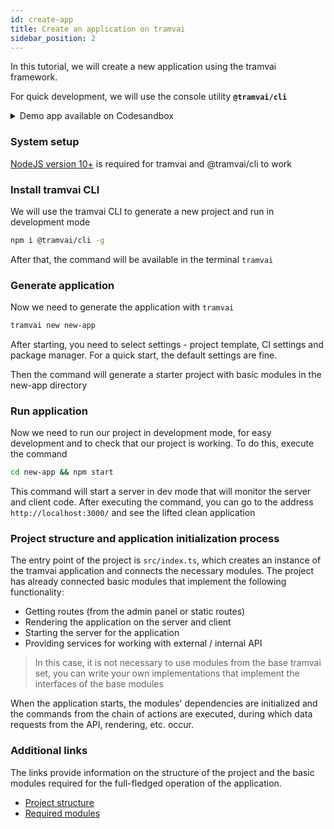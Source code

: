 ```yaml
---
id: create-app
title: Сreate an application on tramvai
sidebar_position: 2
---
```


In this tutorial, we will create a new application using the tramvai framework.

For quick development, we will use the console utility **`@tramvai/cli`**

<p>
<details>
<summary>Demo app available on Codesandbox</summary>

<iframe
  src="https://codesandbox.io/embed/tramvai-new-qgk90?fontsize=14&hidenavigation=1&theme=dark"
  style={{ "width": "100%", "height": "500px", "border": 0, "borderRadius": "4px", "overflow": "hidden" }}
  title="tramvai-new"
  allow="accelerometer; ambient-light-sensor; camera; encrypted-media; geolocation; gyroscope; hid; microphone; midi; payment; usb; vr; xr-spatial-tracking"
  sandbox="allow-forms allow-modals allow-popups allow-presentation allow-same-origin allow-scripts"
></iframe>

</details>
</p>

### System setup

[NodeJS version 10+](https://nodejs.org/en/download) is required for tramvai and @tramvai/cli to work

### Install tramvai CLI

We will use the tramvai CLI to generate a new project and run in development mode

```bash
npm i @tramvai/cli -g
```

After that, the command will be available in the terminal `tramvai`

### Generate application

Now we need to generate the application with `tramvai`

```bash
tramvai new new-app
```

After starting, you need to select settings - project template, CI settings and package manager.
For a quick start, the default settings are fine.

Then the command will generate a starter project with basic modules in the new-app directory

### Run application

Now we need to run our project in development mode, for easy development and to check that our project is working.
To do this, execute the command

```bash
cd new-app && npm start
```

This command will start a server in dev mode that will monitor the server and client code. After executing the command, you can go to the address `http://localhost:3000/` and see the lifted clean application

### Project structure and application initialization process

The entry point of the project is `src/index.ts`, which creates an instance of the tramvai application and connects the necessary modules.
The project has already connected basic modules that implement the following functionality:

- Getting routes (from the admin panel or static routes)
- Rendering the application on the server and client
- Starting the server for the application
- Providing services for working with external / internal API

> In this case, it is not necessary to use modules from the base tramvai set, you can write your own implementations that implement the interfaces of the base modules

When the application starts, the modules' dependencies are initialized and the commands from the chain of actions are executed, during which data requests from the API, rendering, etc. occur.

### Additional links

The links provide information on the structure of the project and the basic modules required for the full-fledged operation of the application.

- [Project structure](get-started/app-structure.md)
- [Required modules](get-started/core-modules.md)
